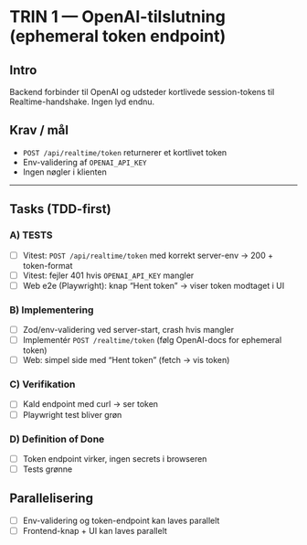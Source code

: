 # TRIN 1 — OpenAI-tilslutning (ephemeral token endpoint)

## Intro
Backend forbinder til OpenAI og udsteder kortlivede session-tokens til Realtime-handshake. Ingen lyd endnu.

## Krav / mål
- `POST /api/realtime/token` returnerer et kortlivet token
- Env-validering af `OPENAI_API_KEY`
- Ingen nøgler i klienten

---

## Tasks (TDD-first)

### A) TESTS
- [ ] Vitest: `POST /api/realtime/token` med korrekt server-env → 200 + token-format
- [ ] Vitest: fejler 401 hvis `OPENAI_API_KEY` mangler
- [ ] Web e2e (Playwright): knap “Hent token” → viser token modtaget i UI

### B) Implementering
- [ ] Zod/env-validering ved server-start, crash hvis mangler
- [ ] Implementér `POST /realtime/token` (følg OpenAI-docs for ephemeral token)
- [ ] Web: simpel side med “Hent token” (fetch → vis token)

### C) Verifikation
- [ ] Kald endpoint med curl → ser token
- [ ] Playwright test bliver grøn

### D) Definition of Done
- [ ] Token endpoint virker, ingen secrets i browseren
- [ ] Tests grønne

## Parallelisering
- [ ] Env-validering og token-endpoint kan laves parallelt
- [ ] Frontend-knap + UI kan laves parallelt
